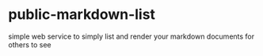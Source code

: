 public-markdown-list
====================

simple web service to simply list and render your markdown documents for others to see